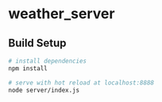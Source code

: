 # weather_server

>

## Build Setup

``` bash
# install dependencies
npm install

# serve with hot reload at localhost:8888
node server/index.js

```

